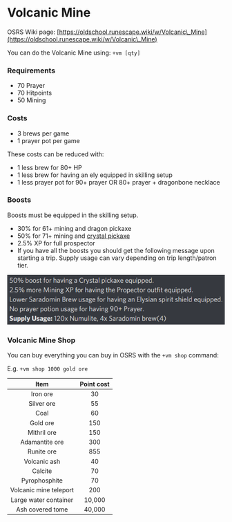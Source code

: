 # Volcanic Mine

OSRS Wiki page: [https://oldschool.runescape.wiki/w/Volcanic\_Mine](https://oldschool.runescape.wiki/w/Volcanic\_Mine)

You can do the Volcanic Mine using: `+vm [qty]`

### Requirements
* 70 Prayer
* 70 Hitpoints
* 50 Mining

### Costs
* 3 brews per game
* 1 prayer pot per game

These costs can be reduced with:

* 1 less brew for 80+ HP
* 1 less brew for having an ely equipped in skilling setup
* 1 less prayer pot for 90+ prayer OR 80+ prayer + dragonbone necklace

### Boosts&#x20;
Boosts must be equipped in the skilling setup.

* 30% for 61+ mining and dragon pickaxe
* 50% for 71+ mining and [crystal pickaxe](../../minigames/zalcano.md)
* 2.5% XP for full prospector
* If you have all the boosts you should get the following message upon starting a trip. Supply usage can vary depending on trip length/patron tier.

![](<../../.gitbook/assets/image (14).png>)


### Volcanic Mine Shop
You can buy everything you can buy in OSRS with the `+vm shop` command:

E.g. `+vm shop 1000 gold ore`

| **Item** | **Point cost** |
| :---: | :---: |
| Iron ore | 30 |
| Silver ore | 55 |
| Coal | 60 |
| Gold ore | 150 |
| Mithril ore | 150 |
| Adamantite ore | 300 |
| Runite ore | 855 |
| Volcanic ash | 40 |
| Calcite | 70 |
| Pyrophosphite | 70 |
| Volcanic mine teleport | 200 |
| Large water container | 10,000 |
| Ash covered tome | 40,000 |
